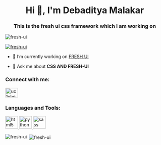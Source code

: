 <h1 align="center">Hi 👋, I'm Debaditya Malakar</h1>
<h3 align="center">This is the fresh ui css framework which I am working on</h3>

<p align="left"> <img src="https://komarev.com/ghpvc/?username=fresh-ui&label=Profile%20views&color=0e75b6&style=flat" alt="fresh-ui" /> </p>

<p align="left"> <a href="https://github.com/ryo-ma/github-profile-trophy"><img src="https://github-profile-trophy.vercel.app/?username=fresh-ui" alt="fresh-ui" /></a> </p>

- 🔭 I’m currently working on [FRESH UI](https://freshui.netlify.app/)

- 💬 Ask me about **CSS AND FRESH-UI**

<h3 align="left">Connect with me:</h3>
<p align="left">
<a href="https://www.youtube.com/c/uc1vhohyrnsoqtufzmiyeyyg" target="blank"><img align="center" src="https://cdn.jsdelivr.net/npm/simple-icons@3.0.1/icons/youtube.svg" alt="uc1vhohyrnsoqtufzmiyeyyg" height="30" width="40" /></a>
</p>

<h3 align="left">Languages and Tools:</h3>
<p align="left"> <a href="https://www.w3.org/html/" target="_blank"> <img src="https://devicons.github.io/devicon/devicon.git/icons/html5/html5-original-wordmark.svg" alt="html5" width="40" height="40"/> </a> <a href="https://www.python.org" target="_blank"> <img src="https://devicons.github.io/devicon/devicon.git/icons/python/python-original.svg" alt="python" width="40" height="40"/> </a> <a href="https://sass-lang.com" target="_blank"> <img src="https://devicons.github.io/devicon/devicon.git/icons/sass/sass-original.svg" alt="sass" width="40" height="40"/> </a> </p>

<p><img align="left" src="https://github-readme-stats.vercel.app/api/top-langs?username=fresh-ui&show_icons=true&locale=en&layout=compact" alt="fresh-ui" /></p>

<p>&nbsp;<img align="center" src="https://github-readme-stats.vercel.app/api?username=fresh-ui&show_icons=true&locale=en" alt="fresh-ui" /></p>


